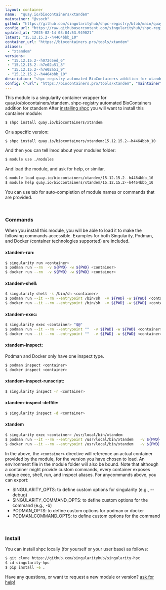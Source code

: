 ```yaml
---
layout: container
name:  "quay.io/biocontainers/xtandem"
maintainer: "@vsoch"
github: "https://github.com/singularityhub/shpc-registry/blob/main/quay.io/biocontainers/xtandem/container.yaml"
config_url: "https://raw.githubusercontent.com/singularityhub/shpc-registry/main/quay.io/biocontainers/xtandem/container.yaml"
updated_at: "2025-02-14 03:04:53.949021"
latest: "15.12.15.2--h4464bbb_10"
container_url: "https://biocontainers.pro/tools/xtandem"
aliases:
 - "xtandem"
versions:
 - "15.12.15.2--h072c6ed_6"
 - "15.12.15.2--h7e02a51_8"
 - "15.12.15.2--h7e02a51_9"
 - "15.12.15.2--h4464bbb_10"
description: "shpc-registry automated BioContainers addition for xtandem"
config: {"url": "https://biocontainers.pro/tools/xtandem", "maintainer": "@vsoch", "description": "shpc-registry automated BioContainers addition for xtandem", "latest": {"15.12.15.2--h4464bbb_10": "sha256:090b8fb15c1dd3f4ae8f98236998adbd9794c3c217f9f7640ae9f6514481fce6"}, "tags": {"15.12.15.2--h072c6ed_6": "sha256:881ed790dc6ea4dcc09c0a30d57645624e5a67b737d2e025e9a3e3cab99ee431", "15.12.15.2--h7e02a51_8": "sha256:2f0afe420396eb3289afabcc5ab7d5c90c14c784ff8e81f880f503092b5967d3", "15.12.15.2--h7e02a51_9": "sha256:c6c1a35ef5ec87c6168f5601be56e5ec40adad538f59033d91aa5f5280f0172a", "15.12.15.2--h4464bbb_10": "sha256:090b8fb15c1dd3f4ae8f98236998adbd9794c3c217f9f7640ae9f6514481fce6"}, "docker": "quay.io/biocontainers/xtandem", "aliases": {"xtandem": "/usr/local/bin/xtandem"}}
---
```


This module is a singularity container wrapper for quay.io/biocontainers/xtandem.
shpc-registry automated BioContainers addition for xtandem
After [installing shpc](#install) you will want to install this container module:


```bash
$ shpc install quay.io/biocontainers/xtandem
```

Or a specific version:

```bash
$ shpc install quay.io/biocontainers/xtandem:15.12.15.2--h4464bbb_10
```

And then you can tell lmod about your modules folder:

```bash
$ module use ./modules
```

And load the module, and ask for help, or similar.

```bash
$ module load quay.io/biocontainers/xtandem/15.12.15.2--h4464bbb_10
$ module help quay.io/biocontainers/xtandem/15.12.15.2--h4464bbb_10
```

You can use tab for auto-completion of module names or commands that are provided.

<br>

### Commands

When you install this module, you will be able to load it to make the following commands accessible.
Examples for both Singularity, Podman, and Docker (container technologies supported) are included.

#### xtandem-run:

```bash
$ singularity run <container>
$ podman run --rm  -v ${PWD} -w ${PWD} <container>
$ docker run --rm  -v ${PWD} -w ${PWD} <container>
```

#### xtandem-shell:

```bash
$ singularity shell -s /bin/sh <container>
$ podman run --it --rm --entrypoint /bin/sh  -v ${PWD} -w ${PWD} <container>
$ docker run --it --rm --entrypoint /bin/sh  -v ${PWD} -w ${PWD} <container>
```

#### xtandem-exec:

```bash
$ singularity exec <container> "$@"
$ podman run --it --rm --entrypoint ""  -v ${PWD} -w ${PWD} <container> "$@"
$ docker run --it --rm --entrypoint ""  -v ${PWD} -w ${PWD} <container> "$@"
```

#### xtandem-inspect:

Podman and Docker only have one inspect type.

```bash
$ podman inspect <container>
$ docker inspect <container>
```

#### xtandem-inspect-runscript:

```bash
$ singularity inspect -r <container>
```

#### xtandem-inspect-deffile:

```bash
$ singularity inspect -d <container>
```


#### xtandem

```bash
$ singularity exec <container> /usr/local/bin/xtandem
$ podman run --it --rm --entrypoint /usr/local/bin/xtandem   -v ${PWD} -w ${PWD} <container> -c " $@"
$ docker run --it --rm --entrypoint /usr/local/bin/xtandem   -v ${PWD} -w ${PWD} <container> -c " $@"
```



In the above, the `<container>` directive will reference an actual container provided
by the module, for the version you have chosen to load. An environment file in the
module folder will also be bound. Note that although a container
might provide custom commands, every container exposes unique exec, shell, run, and
inspect aliases. For anycommands above, you can export:

 - SINGULARITY_OPTS: to define custom options for singularity (e.g., --debug)
 - SINGULARITY_COMMAND_OPTS: to define custom options for the command (e.g., -b)
 - PODMAN_OPTS: to define custom options for podman or docker
 - PODMAN_COMMAND_OPTS: to define custom options for the command

<br>

### Install

You can install shpc locally (for yourself or your user base) as follows:

```bash
$ git clone https://github.com/singularityhub/singularity-hpc
$ cd singularity-hpc
$ pip install -e .
```

Have any questions, or want to request a new module or version? [ask for help!](https://github.com/singularityhub/singularity-hpc/issues)